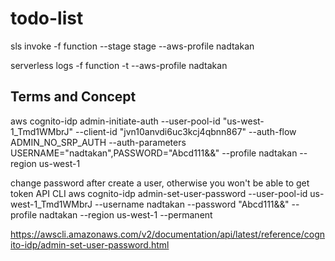 # todo-list

sls invoke -f function --stage stage --aws-profile nadtakan

serverless logs -f function -t --aws-profile nadtakan

## Terms and Concept
aws cognito-idp admin-initiate-auth --user-pool-id "us-west-1_Tmd1WMbrJ" --client-id "jvn10anvdi6uc3kcj4qbnn867" --auth-flow ADMIN_NO_SRP_AUTH --auth-parameters USERNAME="nadtakan",PASSWORD="Abcd111&&" --profile nadtakan --region us-west-1

change password after create a user, otherwise you won't be able to get token API CLI
aws cognito-idp admin-set-user-password --user-pool-id us-west-1_Tmd1WMbrJ --username nadtakan --password "Abcd111&&" --profile nadtakan --region us-west-1 --permanent

https://awscli.amazonaws.com/v2/documentation/api/latest/reference/cognito-idp/admin-set-user-password.html